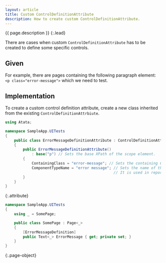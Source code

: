 ```yaml
---
layout: article
title: Custom ControlDefinitionAttribute
description: How to create custom ControlDefinitionAttribute.
---
```


{{ page.description }}
{:.lead}

There are cases when custom `ControlDefinitionAttribute` has to be created to define some specific controls.

## Given

For example, there are pages containing the following paragraph element: `<p class="error-message">` which we need to test.

## Implementation

To create a custom control definition attribute, create a new class inherited from the existing `ControlDefinitionAttrbiute`.

```cs
using Atata;

namespace SampleApp.UITests
{
    public class ErrorMessageDefinitionAttribute : ControlDefinitionAttribute
    {
        public ErrorMessageDefinitionAttribute()
            : base("p") // Sets the base XPath of the scope element.
        {
            ContainingClass = "error-message"; // Sets the containing CSS class name.
            ComponentTypeName = "error message"; // Sets the name of the component type.
                                                 // It is used in report log messages to describe the component type.
        }
    }
}
```
{:.attribute}

```cs
namespace SampleApp.UITests
{
    using _ = SomePage;

    public class SomePage : Page<_>
    {
        [ErrorMessageDefinition]
        public Text<_> ErrorMessage { get; private set; }
    }
}
```
{:.page-object}
